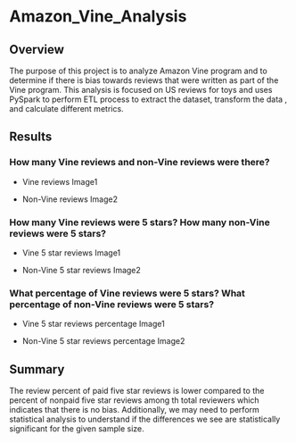 # Amazon_Vine_Analysis
## Overview
The purpose of this project is to analyze Amazon Vine program and to determine if there is bias towards reviews that were written as part of the Vine program.
This analysis is focused on US reviews for toys and uses PySpark to perform ETL process to extract the dataset, transform the data , and calculate different metrics.

## Results
### How many Vine reviews and non-Vine reviews were there?
* Vine reviews
 Image1

* Non-Vine reviews
 Image2

### How many Vine reviews were 5 stars? How many non-Vine reviews were 5 stars?
* Vine 5 star reviews
 Image1

* Non-Vine 5 star reviews
Image2

### What percentage of Vine reviews were 5 stars? What percentage of non-Vine reviews were 5 stars?
* Vine 5 star reviews percentage
 Image1

* Non-Vine 5 star reviews percentage
 Image2

## Summary
The review percent of paid five star reviews is lower compared to the percent of nonpaid five star reviews among th total reviewers which indicates that there is no bias.
Additionally, we may need to perform statistical analysis to understand if the differences we see are statistically significant for the given sample size.


